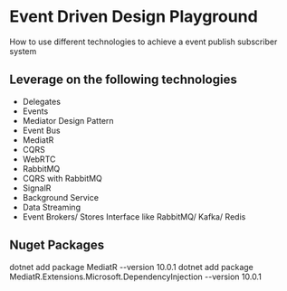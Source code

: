 # Event Driven Design Playground
How to use different technologies to achieve a event publish subscriber system 

## Leverage on the following technologies
- Delegates
- Events
- Mediator Design Pattern
- Event Bus
- MediatR
- CQRS
- WebRTC
- RabbitMQ
- CQRS with RabbitMQ
- SignalR
- Background Service
- Data Streaming
- Event Brokers/ Stores Interface like RabbitMQ/ Kafka/ Redis

## Nuget Packages

dotnet add package MediatR --version 10.0.1
dotnet add package MediatR.Extensions.Microsoft.DependencyInjection --version 10.0.1


